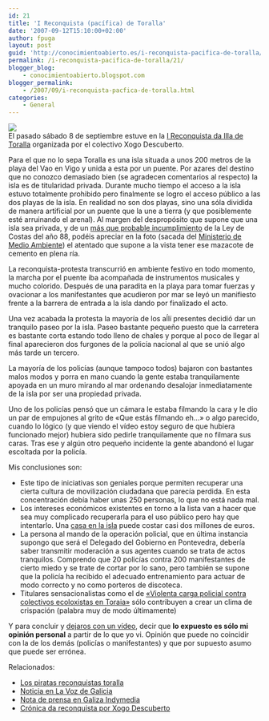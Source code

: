 ```yaml
---
id: 21
title: 'I Reconquista (pacífica) de Toralla'
date: '2007-09-12T15:10:00+02:00'
author: fpuga
layout: post
guid: 'http://conocimientoabierto.es/i-reconquista-pacifica-de-toralla/21/'
permalink: /i-reconquista-pacifica-de-toralla/21/
blogger_blog:
    - conocimientoabierto.blogspot.com
blogger_permalink:
    - /2007/09/i-reconquista-pacfica-de-toralla.html
categories:
    - General
---
```


[![](http://4.bp.blogspot.com/_wrQ7gWEOyz8/RufqI8EjKII/AAAAAAAAAAc/y31yfZtSOmk/s320/toralla.jpg)](http://4.bp.blogspot.com/_wrQ7gWEOyz8/RufqI8EjKII/AAAAAAAAAAc/y31yfZtSOmk/s1600-h/toralla.jpg)  
El pasado sábado 8 de septiembre estuve en la [I Reconquista da Illa de Toralla](http://galiza.indymedia.org/gz/2007/08/12061.shtml) organizada por el colectivo Xogo Descuberto.

Para el que no lo sepa Toralla es una isla situada a unos 200 metros de la playa del Vao en Vigo y unida a esta por un puente. Por azares del destino que no conozco demasiado bien (se agradecen comentarios al respecto) la isla es de titularidad privada. Durante mucho tiempo el acceso a la isla estuvo totalmente prohibido pero finalmente se logro el acceso público a las dos playas de la isla. En realidad no son dos playas, sino una sóla dividida de manera artificial por un puente que la une a tierra (y que posiblemente esté arruinando el arenal). Al margen del despropósito que supone que una isla sea privada, y de un [más que probable incumplimiento](http://vigoblog.blogspot.com/2006/09/por-un-litoral-de-la-isla-de-toralla.html) de la Ley de Costas del año 88, podéis apreciar en la foto (sacada del [Ministerio de Medio Ambiente](www.mma.es)) el atentado que supone a la vista tener ese mazacote de cemento en plena ría.

La reconquista-protesta transcurrió en ambiente festivo en todo momento, la marcha por el puente iba acompañada de instrumentos musicales y mucho colorido. Después de una paradita en la playa para tomar fuerzas y ovacionar a los manifestantes que acudieron por mar se leyó un manifiesto frente a la barrera de entrada a la isla dando por finalizado el acto.

Una vez acabada la protesta la mayoría de los aĺlí presentes decidió dar un tranquilo paseo por la isla. Paseo bastante pequeño puesto que la carretera es bastante corta estando todo lleno de chales y porque al poco de llegar al final aparecieron dos furgones de la policía nacional al que se unió algo más tarde un tercero.

La mayoría de los policías (aunque tampoco todos) bajaron con bastantes malos modos y porra en mano cuando la gente estaba tranquilamente apoyada en un muro mirando al mar ordenando desalojar inmediatamente de la isla por ser una propiedad privada.

Uno de los policías pensó que un cámara le estaba filmando la cara y le dio un par de empujones al grito de «Que estás filmando eh…» o algo parecido, cuando lo lógico (y que viendo el vídeo estoy seguro de que hubiera funcionado mejor) hubiera sido pedirle tranquilamente que no filmara sus caras. Tras ese y algún otro pequeño incidente la gente abandonó el lugar escoltada por la policía.

Mis conclusiones son:

- Este tipo de iniciativas son geniales porque permiten recuperar una cierta cultura de movilización ciudadana que parecía perdida. En esta concentración debía haber unas 250 personas, lo que no está nada mal.
- Los intereses económicos existentes en torno a la lista van a hacer que sea muy complicado recuperarla para el uso público pero hay que intentarlo. Una [casa en la isla](http://www.segundamano.es/vi/7759077.htm?ca=36_s) puede costar casi dos millones de euros.
- La persona al mando de la operación policial, que en última instancia supongo que será el Delegado del Gobierno en Pontevedra, debería saber transmitir moderación a sus agentes cuando se trata de actos tranquilos. Comprendo que 20 policías contra 200 manifestantes de cierto miedo y se trate de cortar por lo sano, pero también se supone que la policía ha recibido el adecuado entrenamiento para actuar de modo correcto y no como porteros de discoteca.
- Titulares sensacionalistas como el de [«Violenta carga policial contra colectivos ecoloxistas en Toraia»](http://www.apeneira.com/seccion/cidades/novas_10_09_7.php) sólo contribuyen a crear un clima de crispación (palabra muy de modo últimamente)

Y para concluir y [dejaros con un vídeo](http://blip.tv/file/371456), decir que <span style="font-weight:bold">lo expuesto es sólo mi opinión personal</span> a partir de lo que yo vi. Opinión que puede no coincidir con la de los demás (policías o manifestantes) y que por supuesto asumo que puede ser errónea.

Relacionados:

- [Los piratas reconquistas toralla](http://www.comunidadebasecoia.org/index.php?option=com_content&task=view&id=97&Itemid=38)
- [Noticia en La Voz de Galicia](http://www.lavozdegalicia.es/vigo/2007/09/10/0003_6128287.htm)
- [Nota de prensa en Galiza Indymedia](http://galiza.indymedia.org/gz/2007/09/12249.shtml)
- [Crónica da reconquista por Xogo Descuberto](http://galiza.indymedia.org/gz/2007/09/12260.shtml)